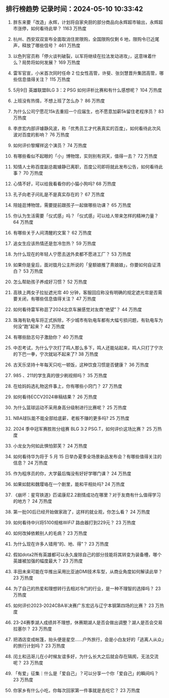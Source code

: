 
## 排行榜趋势 记录时间：2024-05-10 10:33:42
  
  1. 胖东来要「改造」永辉，计划将自家央厨的部分商品向永辉超市输出，永辉超市涨停，如何看待此举？ 1163 万热度
    
  2. 杭州、西安双双宣布全面取消住房限购，全国限购仅剩 6 地，限购令已近尾声，释放了哪些信号？ 461 万热度
    
  3. 以色列官员称「停火谈判破裂，以军将继续在拉法发动进攻」，这意味着什么？局势将如何发展？ 169 万热度
    
  4. 雷军官宣，小米首次同时任命 2 位女性高管，许斐、张剑慧晋升集团高管，哪些信息值得关注？ 115 万热度
    
  5. 5月9日 英雄联盟BLG 3：2 PSG 如何评析比赛和有什么感想呢？ 104 万热度
    
  6. 上班没有热情，不想上班了怎么办？ 86 万热度
    
  7. 为什么公司宁愿花15k去重招一个应届生，也不愿意加薪5k留住老程序员？ 83 万热度
    
  8. 李彦宏内部评璩静风波，称「优秀员工才代表真实的百度」，如何看待此次风波对百度的影响？ 76 万热度
    
  9. 如何评价黎耀祥这个演员？ 74 万热度
    
  10. 有哪些看似不起眼的「小」博物馆，实则别有洞天，值得一去？ 72 万热度
    
  11. 知情人士称百度副总裁璩静已离职，百度公司即将就此发布公告，如何看待此事？ 70 万热度
    
  12. 心情不好，可以给我看看你的小猫小狗吗? 68 万热度
    
  13. 孔子向老子问礼是不是真实存在的？ 67 万热度
    
  14. 陪娃逛博物馆，需要提前跟孩子一起做哪些功课？ 65 万热度
    
  15. 你认为生活需要「仪式感」吗？「仪式感」可以给人带来怎样的精神力量？ 64 万热度
    
  16. 有哪些关于人间清醒的文案？ 62 万热度
    
  17. 追女生应该热情还是忽冷忽热？ 59 万热度
    
  18. 为什么现在的年轻人宁愿去送外卖都不愿进工厂？ 53 万热度
    
  19. 如果你是皇后，面对胧月公主所说的「皇额娘推了熹娘娘」，你要如何自证清白？ 53 万热度
    
  20. 怎么帮助孩子养成好习惯？ 52 万热度
    
  21. 高铁上两女子拉扯遮光帘 40 分钟，客服回应称没有明确的规定遮光帘是否需要关闭，有哪些信息值得关注？ 47 万热度
    
  22. 如何看待雷军称逛了2024北京车展感觉对友商“绝望”？ 44 万热度
    
  23. 珠海有轨电车将正式拆除，不少城市有轨电车都有大幅亏损问题，有轨电车为何没“跑”起来？ 42 万热度
    
  24. 有哪些励志句子激励你？ 40 万热度
    
  25. 中忍考试，为什么宁次打了鸣人那么多下，鸣人还能站起来，鸣人只打了宁次的下巴一拳，宁次就站不起来了? 38 万热度
    
  26. 古天乐坚持十年每天只吃一顿饭，这种饮食习惯是否健康？ 36 万热度
    
  27. 985 、211的学生真的很少刷视频吗？ 35 万热度
    
  28. 在给妈妈选礼物这件事上，你有哪些小窍门？ 27 万热度
    
  29. 如何看待ECCV2024审稿结果？ 26 万热度
    
  30. 为什么篮球运动不采用身高分级制进行比赛呢？ 25 万热度
    
  31. NBA球队能不能全部给底薪，老板不赚的更多吗? 25 万热度
    
  32. 2024 季中冠军赛胜败分组赛 BLG 3:2 PSG.T，如何评价这场比赛？ 25 万热度
    
  33. 小龙女为何如此惧怕郭芙？ 24 万热度
    
  34. 如何看待华为将于 5 月 15 日举办夏季全场景新品发布会？有哪些值得关注的信息？ 24 万热度
    
  35. 作为程序员的你，大学最后悔没有好好学哪门课？ 24 万热度
    
  36. 如果如懿和魏璎珞在一个剧里，能和平相处吗? 24 万热度
    
  37. 《崩坏：星穹铁道》匹诺康尼2.2剧情成功在哪里？对于友商有什么值得学习的地方？ 24 万热度
    
  38. 第一批00后已经开始做家政了，这样的就业观，你怎么看？ 24 万热度
    
  39. 如何看待中兴将5100规格WiFi7 路由器打到229元？ 23 万热度
    
  40. 如何改掉依赖别人的毛病？ 23 万热度
    
  41. 为什么现在许多人错用“的、地、得”？ 23 万热度
    
  42. 假如dota2所有英雄都可以永久废除自己的部分技能将其转变为装备槽，哪个英雄被加强的幅度最大？ 23 万热度
    
  43. 丰田未来可能在华推出采用比亚迪DMI技术车型，从商业角度如何解读此举？ 23 万热度
    
  44. 为了自己的热爱和理想转行去相对冷门的行业，是一种不理智的选择吗？ 23 万热度
    
  45. 如何评价2023-2024CBA半决赛广东宏远与辽宁本钢第四场的比赛？ 23 万热度
    
  46. 23-24赛季湖人成绩并不理想，休赛期湖人是否会做出调整？湖人是否会交易拉塞尔？ 23 万热度
    
  47. 把酒店变成帐篷，抬头便是星空……户外旅行，会是小白友好的「逃离人从众」的旅行计划吗？ 23 万热度
    
  48. 闰土和迅哥儿在小时候友谊多好，为什么长大之后就会存在隔阂，无法交流呢？ 23 万热度
    
  49. 「有爱」征集｜什么是「爱自己」？可以分享一个你「爱自己」的瞬间吗？ 23 万热度
    
  50. 你家乡有什么小吃，你每次回家第一件事就是去吃它？ 23 万热度
    